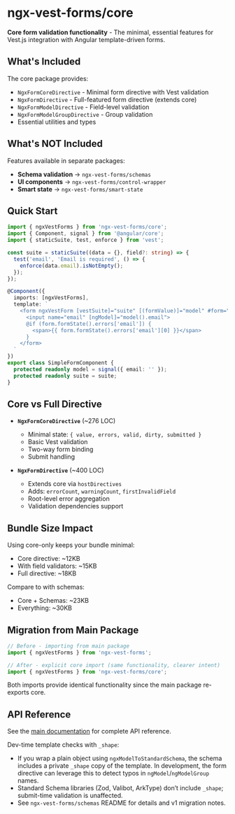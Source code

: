 # ngx-vest-forms/core

**Core form validation functionality** - The minimal, essential features for Vest.js integration with Angular template-driven forms.

## What's Included

The core package provides:

- `NgxFormCoreDirective` - Minimal form directive with Vest validation
- `NgxFormDirective` - Full-featured form directive (extends core)
- `NgxFormModelDirective` - Field-level validation
- `NgxFormModelGroupDirective` - Group validation
- Essential utilities and types

## What's NOT Included

Features available in separate packages:

- **Schema validation** → `ngx-vest-forms/schemas`
- **UI components** → `ngx-vest-forms/control-wrapper`
- **Smart state** → `ngx-vest-forms/smart-state`

## Quick Start

```typescript
import { ngxVestForms } from 'ngx-vest-forms/core';
import { Component, signal } from '@angular/core';
import { staticSuite, test, enforce } from 'vest';

const suite = staticSuite((data = {}, field?: string) => {
  test('email', 'Email is required', () => {
    enforce(data.email).isNotEmpty();
  });
});

@Component({
  imports: [ngxVestForms],
  template: `
    <form ngxVestForm [vestSuite]="suite" [(formValue)]="model" #form="ngxVestForm">
      <input name="email" [ngModel]="model().email">
      @if (form.formState().errors['email']) {
        <span>{{ form.formState().errors['email'][0] }}</span>
      }
    </form>
  `
})
export class SimpleFormComponent {
  protected readonly model = signal({ email: '' });
  protected readonly suite = suite;
}
```

## Core vs Full Directive

- **`NgxFormCoreDirective`** (~276 LOC)
  - Minimal state: `{ value, errors, valid, dirty, submitted }`
  - Basic Vest validation
  - Two-way form binding
  - Submit handling

- **`NgxFormDirective`** (~400 LOC)
  - Extends core via `hostDirectives`
  - Adds: `errorCount`, `warningCount`, `firstInvalidField`
  - Root-level error aggregation
  - Validation dependencies support

## Bundle Size Impact

Using core-only keeps your bundle minimal:

- Core directive: ~12KB
- With field validators: ~15KB
- Full directive: ~18KB

Compare to with schemas:

- Core + Schemas: ~23KB
- Everything: ~30KB

## Migration from Main Package

```typescript
// Before - importing from main package
import { ngxVestForms } from 'ngx-vest-forms';

// After - explicit core import (same functionality, clearer intent)
import { ngxVestForms } from 'ngx-vest-forms/core';
```

Both imports provide identical functionality since the main package re-exports core.

## API Reference

See the [main documentation](../../../README.md) for complete API reference.

Dev-time template checks with `_shape`:

- If you wrap a plain object using `ngxModelToStandardSchema`, the schema includes a private `_shape` copy of the template. In development, the form directive can leverage this to detect typos in `ngModel`/`ngModelGroup` names.
- Standard Schema libraries (Zod, Valibot, ArkType) don’t include `_shape`; submit-time validation is unaffected.
- See `ngx-vest-forms/schemas` README for details and v1 migration notes.
